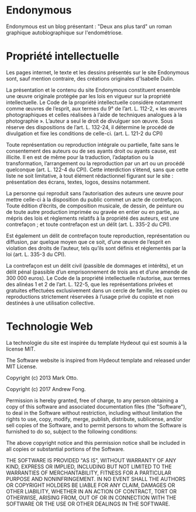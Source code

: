 # Endonymous

Endonymous est un blog présentant : "Deux ans plus tard" un roman graphique autobiographique sur l'endométriose.

# Propriété intellectuelle

Les pages internet, le texte et les dessins présentés sur le site Endonymous sont, sauf mention contraire, des créations originales d'Isabelle Dulin.

La présentation et le contenu du site Endonymous constituent ensemble une œuvre originale protégée par les lois en vigueur sur la propriété intellectuelle. Le Code de la propriété intellectuelle considère notamment comme œuvres de l’esprit, aux termes du 9° de l’art. L. 112-2, « les œuvres photographiques et celles réalisées à l’aide de techniques analogues à la photographie ». L’auteur a seul le droit de divulguer son œuvre. Sous réserve des dispositions de l’art. L. 132-24, il détermine le procédé de divulgation et fixe les conditions de celle-ci. (art. L. 121-2 du CPI)

Toute représentation ou reproduction intégrale ou partielle, faite sans le consentement des auteurs ou de ses ayants droit ou ayants cause, est illicite. Il en est de même pour la traduction, l’adaptation ou la transformation, l’arrangement ou la reproduction par un art ou un procédé quelconque (art. L. 122-4 du CPI). Cette interdiction s’étend, sans que cette liste ne soit limitative, à tout élément rédactionnel figurant sur le site : présentation des écrans, textes, logos, dessins notamment.

La personne qui reproduit sans l’autorisation des auteurs une œuvre pour mettre celle-ci à la disposition du public commet un acte de contrefaçon. Toute édition d’écrits, de composition musicale, de dessin, de peinture ou de toute autre production imprimée ou gravée en entier ou en partie, au mépris des lois et règlements relatifs à la propriété des auteurs, est une contrefaçon ; et toute contrefaçon est un délit (art. L. 335-2 du CPI).

Est également un délit de contrefaçon toute reproduction, représentation ou diffusion, par quelque moyen que ce soit, d’une œuvre de l’esprit en violation des droits de l’auteur, tels qu’ils sont définis et réglementés par la loi (art. L. 335-3 du CPI).

La contrefaçon est un délit civil (passible de dommages et intérêts), et un délit pénal (passible d’un emprisonnement de trois ans et d’une amende de 300 000 euros). Le Code de la propriété intellectuelle n’autorise, aux termes des alinéas 1 et 2 de l’art. L. 122-5, que les représentations privées et gratuites effectuées exclusivement dans un cercle de famille, les copies ou reproductions strictement réservées à l’usage privé du copiste et non destinées à une utilisation collective.

# Technologie Web

La technologie du site est inspirée du template Hydeout qui est soumis à la license MIT.

The Software website is inspired from Hydeout template and released under MIT License.

Copyright (c) 2013 Mark Otto.

Copyright (c) 2017 Andrew Fong.

Permission is hereby granted, free of charge, to any person obtaining a copy of this software and associated documentation files (the "Software"), to deal in the Software without restriction, including without limitation the rights to use, copy, modify, merge, publish, distribute, sublicense, and/or sell copies of the Software, and to permit persons to whom the Software is furnished to do so, subject to the following conditions:

The above copyright notice and this permission notice shall be included in all copies or substantial portions of the Software.

THE SOFTWARE IS PROVIDED "AS IS", WITHOUT WARRANTY OF ANY KIND, EXPRESS OR IMPLIED, INCLUDING BUT NOT LIMITED TO THE WARRANTIES OF MERCHANTABILITY, FITNESS FOR A PARTICULAR PURPOSE AND NONINFRINGEMENT. IN NO EVENT SHALL THE AUTHORS OR COPYRIGHT HOLDERS BE LIABLE FOR ANY CLAIM, DAMAGES OR OTHER LIABILITY, WHETHER IN AN ACTION OF CONTRACT, TORT OR OTHERWISE, ARISING FROM, OUT OF OR IN CONNECTION WITH THE SOFTWARE OR THE USE OR OTHER DEALINGS IN THE SOFTWARE.